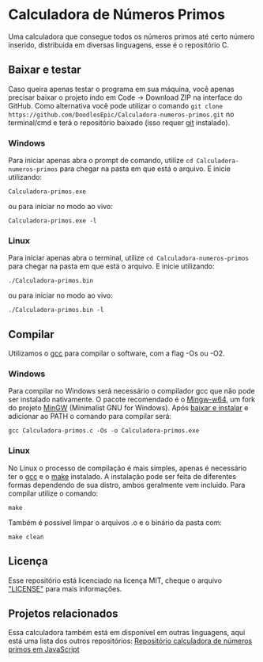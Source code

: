 # Calculadora de Números Primos

Uma calculadora que consegue todos os números primos até certo número inserido, distribuida em diversas linguagens, esse é o repositório C.

## Baixar e testar

Caso queira apenas testar o programa em sua máquina, você apenas precisar baixar o projeto indo em Code -> Download ZIP na interface do GitHub.
Como alternativa você pode utilizar o comando `git clone https://github.com/DoodlesEpic/Calculadora-numeros-primos.git` no terminal/cmd e terá o repositório baixado (isso requer [git](https://git-scm.com/) instalado).

### Windows

Para iniciar apenas abra o prompt de comando, utilize `cd Calculadora-numeros-primos` para chegar na pasta em que está o arquivo. E inicie utilizando:

```shell
Calculadora-primos.exe
```

ou para iniciar no modo ao vivo:

```shell
Calculadora-primos.exe -l
```

### Linux

Para iniciar apenas abra o terminal, utilize `cd Calculadora-numeros-primos` para chegar na pasta em que está o arquivo. E inicie utilizando:

```shell
./Calculadora-primos.bin
```

ou para iniciar no modo ao vivo:

```shell
./Calculadora-primos.bin -l
```

## Compilar

Utilizamos o [gcc](https://gcc.gnu.org/ "Website do gcc") para compilar o software, com a flag -Os ou -O2.

### Windows

Para compilar no Windows será necessário o compilador gcc que não pode ser instalado nativamente. O pacote recomendado é o [Mingw-w64](http://mingw-w64.org/doku.php/start "GCC for Windows 64 & 32 bits"), um fork do projeto [MinGW](http://www.mingw.org/ "Minimalist GNU for Windows") (Minimalist GNU for Windows).
Após [baixar e instalar](https://sourceforge.net/projects/mingw-w64/files/Toolchains%20targetting%20Win32/Personal%20Builds/mingw-builds/installer/mingw-w64-install.exe/download "Download Sourceforge") e adicionar ao PATH o comando para compilar será:

```shell
gcc Calculadora-primos.c -Os -o Calculadora-primos.exe
```

### Linux

No Linux o processo de compilação é mais simples, apenas é necessário ter o [gcc](https://gcc.gnu.org/ "Website do gcc") e o [make](https://www.gnu.org/software/make/ "Website do make") instalado. A instalação pode ser feita de diferentes formas dependendo de sua distro, ambos geralmente vem incluido.
Para compilar utilize o comando:

```shell
make
```

Também é possível limpar o arquivos .o e o binário da pasta com:

```shell
make clean
```

## Licença

Esse repositório está licenciado na licença MIT, cheque o arquivo ["LICENSE"](LICENSE) para mais informações.

## Projetos relacionados

Essa calculadora também está em disponível em outras linguagens, aqui está uma lista dos outros repositórios:
[Repositório calculadora de números primos em JavaScript][1]

[1]: https://github.com/DoodlesEpic/Calculadora-numeros-primos-js "Repositório calculadora de números primos em JavaScript"
